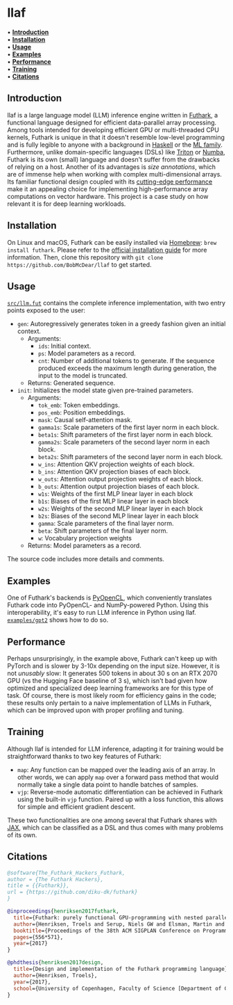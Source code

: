 # llaf

• **[Introduction](#introduction)**<br>
• **[Installation](#installation)**<br>
• **[Usage](#usage)**<br>
• **[Examples](#examples)**<br>
• **[Performance](#performance)**<br>
• **[Training](#training)**<br>
• **[Citations](#citations)**<br>

## Introduction

llaf is a large language model (LLM) inference engine written in [Futhark](https://futhark-lang.org/), a functional language designed for efficient data-parallel array processing. Among tools intended for developing efficient GPU or multi-threaded CPU kernels, Futhark is unique in that it doesn't resemble low-level programming and is fully legible to anyone with a background in [Haskell](https://www.haskell.org/) or the [ML family](https://cs.lmu.edu/~ray/notes/introml/). Furthermore, unlike domain-specific languages (DSLs) like [Triton](https://triton-lang.org/main/index.html) or [Numba](https://numba.pydata.org/), Futhark is its own (small) language and doesn't suffer from the drawbacks of relying on a host. Another of its advantages is _size annotations_, which are of immense help when working with complex multi-dimensional arrays. Its familiar functional design coupled with its [cutting-edge performance](https://futhark-lang.org/performance.html) make it an appealing choice for implementing high-performance array computations on vector hardware. This project is a case study on how relevant it is for deep learning workloads.

## Installation

On Linux and macOS, Futhark can be easily installed via [Homebrew](https://brew.sh/): `brew install futhark`. Please refer to the [official installation guide](https://futhark.readthedocs.io/en/latest/installation.html) for more information. Then, clone this repository with `git clone https://github.com/BobMcDear/llaf` to get started.

## Usage

[`src/llm.fut`](https://github.com/BobMcDear/llaf/blob/main/src/llm.fut) contains the complete inference implementation, with two entry points exposed to the user:

* `gen`: Autoregressively generates token in a greedy fashion given an initial context.
    * Arguments:
        * `ids`: Initial context.
        * `ps`: Model parameters as a record.
        * `cnt`: Number of additional tokens to generate. If the sequence produced exceeds the maximum length during generation, the input to the model is truncated.
    * Returns: Generated sequence.
* `init`: Initializes the model state given pre-trained parameters.
    * Arguments:
        * `tok_emb`: Token embeddings.
        * `pos_emb`: Position embeddings.
        * `mask`: Causal self-attention mask.
        * `gamma1s`: Scale parameters of the first layer norm in each block.
        * `beta1s`: Shift parameters of the first layer norm in each block.
        * `gamma2s`: Scale parameters of the second layer norm in each block.
        * `beta2s`: Shift parameters of the second layer norm in each block.
        * `w_ins`: Attention QKV projection weights of each block.
        * `b_ins`: Attention QKV projection biases of each block.
        * `w_outs`: Attention output projection weights of each block.
        * `b_outs`: Attention output projection biases of each block.
        * `w1s`: Weights of the first MLP linear layer in each block
        * `b1s`: Biases of the first MLP linear layer in each block
        * `w2s`: Weights of the second MLP linear layer in each block
        * `b2s`: Biases of the second MLP linear layer in each block
        * `gamma`: Scale parameters of the final layer norm.
        * `beta`: Shift parameters of the final layer norm.
        * `w`: Vocabulary projection weights
    * Returns: Model parameters as a record.

The source code includes more details and comments.

## Examples

One of Futhark's backends is [PyOpenCL](https://documen.tician.de/pyopencl/), which conveniently translates Futhark code into PyOpenCL- and NumPy-powered Python. Using this interoperability, it's easy to run LLM inference in Python using llaf. [`examples/gpt2`](https://github.com/BobMcDear/llaf/tree/main/examples/gpt2) shows how to do so.

## Performance

Perhaps unsurprisingly, in the example above, Futhark can't keep up with PyTorch and is slower by 3-10x depending on the input size. However, it is not _unusably_ slow: It generates 500 tokens in about 30 s on an RTX 2070 GPU (vs the Hugging Face baseline of 3 s), which isn't bad given how optimized and specialized deep learning frameworks are for this type of task. Of course, there is most likely room for efficiency gains in the code; these results only pertain to a naive implementation of LLMs in Futhark, which can be improved upon with proper profiling and tuning.

## Training

Although llaf is intended for LLM inference, adapting it for training would be straightforward thanks to two key features of Futhark:

* `map`: Any function can be mapped over the leading axis of an array. In other words, we can apply `map` over a forward pass method that would normally take a single data point to handle batches of samples.
* `vjp`: Reverse-mode automatic differentiation can be achieved in Futhark using the built-in `vjp` function. Paired up with a loss function, this allows for simple and efficient gradient descent.

These two functionalities are one among several that Futhark shares with [JAX](https://docs.jax.dev/en/latest/notebooks/thinking_in_jax.html), which can be classified as a DSL and thus comes with many problems of its own.

## Citations

```bibtex
@software{The_Futhark_Hackers_Futhark,
author = {The Futhark Hackers},
title = {{Futhark}},
url = {https://github.com/diku-dk/futhark}
}
```
```bibtex
@inproceedings{henriksen2017futhark,
  title={Futhark: purely functional GPU-programming with nested parallelism and in-place array updates},
  author={Henriksen, Troels and Serup, Niels GW and Elsman, Martin and Henglein, Fritz and Oancea, Cosmin E},
  booktitle={Proceedings of the 38th ACM SIGPLAN Conference on Programming Language Design and Implementation},
  pages={556*571},
  year={2017}
}
```
```bibtex
@phdthesis{henriksen2017design,
  title={Design and implementation of the Futhark programming language},
  author={Henriksen, Troels},
  year={2017},
  school={University of Copenhagen, Faculty of Science [Department of Computer Science]}
}
```